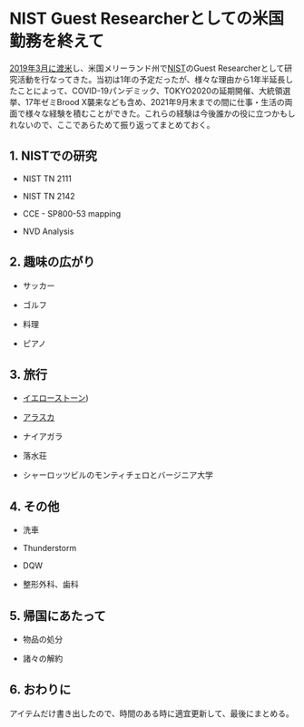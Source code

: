 # NIST Guest Researcherとしての米国勤務を終えて

[2019年3月に渡米](/20190526_settle_in_the_us.md)し、米国メリーランド州で[NIST](https://www.nist.gov/)のGuest Researcherとして研究活動を行なってきた。当初は1年の予定だったが、様々な理由から1年半延長したことによって、COVID-19パンデミック、TOKYO2020の延期開催、大統領選挙、17年ゼミBrood X襲来なども含め、2021年9月末までの間に仕事・生活の両面で様々な経験を積むことができた。これらの経験は今後誰かの役に立つかもしれないので、ここであらためて振り返ってまとめておく。

## 1. NISTでの研究

* NIST TN 2111

* NIST TN 2142

* CCE - SP800-53 mapping

* NVD Analysis


## 2. 趣味の広がり

* サッカー

* ゴルフ

* 料理

* ピアノ


## 3. 旅行

* [イエローストーン](/20190929_yellowstone.md))

* [アラスカ](/20210530_glacier_bay.md)

* ナイアガラ

* 落水荘

* シャーロッツビルのモンティチェロとバージニア大学


## 4. その他

* 洗車

* Thunderstorm

* DQW

* 整形外科、歯科


## 5. 帰国にあたって

* 物品の処分

* 諸々の解約


## 6. おわりに
アイテムだけ書き出したので、時間のある時に適宜更新して、最後にまとめる。
